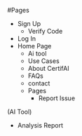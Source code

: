 #Pages
- Sign Up
    - Verify Code
- Log In
- Home Page
    - Ai tool
    - Use Cases
    - About CertifAI
    - FAQs
    - contact
    - Pages
        - Report Issue

(AI Tool)
- Analysis Report


